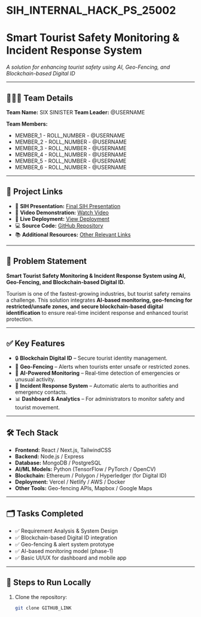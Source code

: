 # SIH_INTERNAL_HACK_PS_25002


# Smart Tourist Safety Monitoring & Incident Response System  
_A solution for enhancing tourist safety using AI, Geo-Fencing, and Blockchain-based Digital ID_

---

## 🧑‍🤝‍🧑 Team Details
**Team Name:** SIX SINISTER 
**Team Leader:** @USERNAME  

**Team Members:**  
- MEMBER_1 - ROLL_NUMBER - @USERNAME  
- MEMBER_2 - ROLL_NUMBER - @USERNAME  
- MEMBER_3 - ROLL_NUMBER - @USERNAME  
- MEMBER_4 - ROLL_NUMBER - @USERNAME  
- MEMBER_5 - ROLL_NUMBER - @USERNAME  
- MEMBER_6 - ROLL_NUMBER - @USERNAME  

---

## 🔗 Project Links
- 📑 **SIH Presentation:** [Final SIH Presentation](URL_TO_PPT)  
- 🎥 **Video Demonstration:** [Watch Video](UNLISTED_YOUTUBE_LINK)  
- 🚀 **Live Deployment:** [View Deployment](DEPLOYED_LINK_IF_ANY)  
- 💻 **Source Code:** [GitHub Repository](GITHUB_LINK)  
- 📚 **Additional Resources:** [Other Relevant Links](ANY_OTHER_LINKS)  

---

## 📌 Problem Statement
**Smart Tourist Safety Monitoring & Incident Response System using AI, Geo-Fencing, and Blockchain-based Digital ID.**  

Tourism is one of the fastest-growing industries, but tourist safety remains a challenge. This solution integrates **AI-based monitoring, geo-fencing for restricted/unsafe zones, and secure blockchain-based digital identification** to ensure real-time incident response and enhanced tourist protection.  

---

## ✅ Key Features
- 🔒 **Blockchain Digital ID** – Secure tourist identity management.  
- 📍 **Geo-Fencing** – Alerts when tourists enter unsafe or restricted zones.  
- 🧠 **AI-Powered Monitoring** – Real-time detection of emergencies or unusual activity.  
- 🚨 **Incident Response System** – Automatic alerts to authorities and emergency contacts.  
- 📊 **Dashboard & Analytics** – For administrators to monitor safety and tourist movement.  

---

## 🛠 Tech Stack
- **Frontend:** React / Next.js, TailwindCSS  
- **Backend:** Node.js / Express  
- **Database:** MongoDB / PostgreSQL  
- **AI/ML Models:** Python (TensorFlow / PyTorch / OpenCV)  
- **Blockchain:** Ethereum / Polygon / Hyperledger (for Digital ID)  
- **Deployment:** Vercel / Netlify / AWS / Docker  
- **Other Tools:** Geo-fencing APIs, Mapbox / Google Maps  

---

## 🗂 Tasks Completed
- ✅ Requirement Analysis & System Design  
- ✅ Blockchain-based Digital ID integration  
- ✅ Geo-fencing & alert system prototype  
- ✅ AI-based monitoring model (phase-1)  
- ✅ Basic UI/UX for dashboard and mobile app  

---

## 🚀 Steps to Run Locally
1. Clone the repository:  
   ```bash
   git clone GITHUB_LINK

